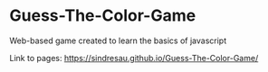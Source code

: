 # Guess-The-Color-Game
Web-based game created to learn the basics of javascript

Link to pages:
https://sindresau.github.io/Guess-The-Color-Game/
